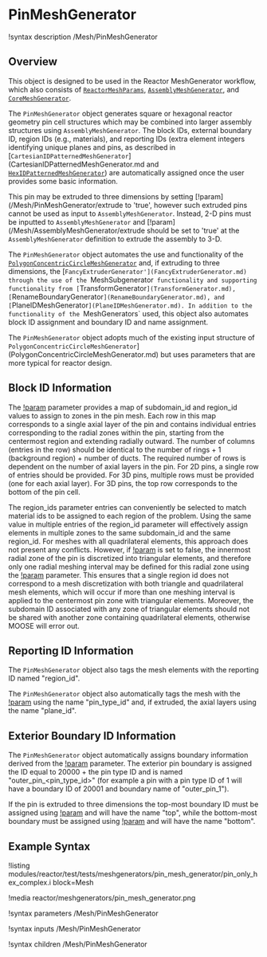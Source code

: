 # PinMeshGenerator

!syntax description /Mesh/PinMeshGenerator

## Overview

This object is designed to be used in the Reactor MeshGenerator workflow, which also consists of [`ReactorMeshParams`](ReactorMeshParams.md), [`AssemblyMeshGenerator`](AssemblyMeshGenerator.md), and [`CoreMeshGenerator`](CoreMeshGenerator.md).

The `PinMeshGenerator` object generates square or hexagonal reactor geometry pin cell structures which may be combined into larger assembly structures using `AssemblyMeshGenerator`. The block IDs, external boundary ID, region IDs (e.g., materials), and reporting IDs (extra element integers identifying unique planes and pins, as described in [`CartesianIDPatternedMeshGenerator`](CartesianIDPatternedMeshGenerator.md and [`HexIDPatternedMeshGenerator`](HexIDPatternedMeshGenerator.md)) are automatically assigned once the user provides some basic information.

This pin may be extruded to three dimensions by setting [!param](/Mesh/PinMeshGenerator/extrude to 'true', however such extruded pins cannot be used as input to `AssemblyMeshGenerator`. Instead, 2-D pins must be inputted to `AssemblyMeshGenerator` and [!param](/Mesh/AssemblyMeshGenerator/extrude should be set to 'true' at the `AssemblyMeshGenerator` definition to extrude the assembly to 3-D.

The `PinMeshGenerator` object automates the use and functionality of the [`PolygonConcentricCircleMeshGenerator`](PolygonConcentricCircleMeshGenerator.md) and, if extruding to three dimensions, the [`FancyExtruderGenerator'](FancyExtruderGenerator.md) through the use of the `MeshSubgenerator` functionality and supporting functionality from [`TransformGenerator`](TransformGenerator.md), [`RenameBoundaryGenerator`](RenameBoundaryGenerator.md), and [`PlaneIDMeshGenerator`](PlaneIDMeshGenerator.md). In addition to the functionality of the `MeshGenerators` used, this object also automates block ID assignment and boundary ID and name assignment.

The `PinMeshGenerator` object adopts much of the existing input structure of `PolygonConcentricCircleMeshGenerator`](PolygonConcentricCircleMeshGenerator.md) but uses parameters that are more typical for reactor design.

## Block ID Information

The [!param](/Mesh/PinMeshGenerator/region_ids) parameter provides a map of subdomain_id and region_id values to assign to zones in the pin mesh. Each row in this map corresponds to a single axial layer of the pin and contains individual entries corresponding to the radial zones within the pin, starting from the centermost region and extending radially outward. The number of columns (entries in the row) should be identical to the number of rings + 1 (background region) + number of ducts. The required number of rows is dependent on the number of axial layers in the pin. For 2D pins, a single row of entries should be provided. For 3D pins, multiple rows must be provided (one for each axial layer). For 3D pins, the top row corresponds to the bottom of the pin cell. 

The region_ids parameter entries can conveniently be selected to match material ids to be assigned to each region of the problem. Using the same value in multiple entries of the region_id parameter will effectively assign elements in multiple zones to the same subdomain_id and the same region_id. For meshes with all quadrilateral elements, this approach does not present any conflicts. However, if [!param](/Mesh/PinMeshGenerator/quad_center_elements) is set to false, the innermost radial zone of the pin is discretized into triangular elements, and therefore only one radial meshing interval may be defined for this radial zone using the [!param](/Mesh/PinMeshGenerator/mesh_intervals) parameter.  This ensures that a single region id does not correspond to a mesh discretization with both triangle and quadrilateral mesh elements, which will occur if more than one meshing interval is applied to the centermost pin zone with triangular elements. Moreover, the subdomain ID associated with any zone of triangular elements should not be shared with another zone containing quadrilateral elements, otherwise MOOSE will error out.

## Reporting ID Information

The `PinMeshGenerator` object also tags the mesh elements with the reporting ID named "region_id".

The `PinMeshGenerator` object also automatically tags the mesh with the [!param](/Mesh/PinMeshGenerator/pin_type) using the name "pin_type_id" and, if extruded, the axial layers using the name "plane_id".

## Exterior Boundary ID Information

The `PinMeshGenerator` object automatically assigns boundary information derived from the [!param](/Mesh/PinMeshGenerator/pin_type) parameter. The exterior pin boundary is assigned the ID equal to 20000 + the pin type ID and is named "outer_pin_<pin_type_id>" (for example a pin with a pin type ID of 1 will have a boundary ID of 20001 and boundary name of "outer_pin_1").

If the pin is extruded to three dimensions the top-most boundary ID must be assigned using [!param](/Mesh/ReactorMeshParams/top_boundary_id) and will have the name "top", while the bottom-most boundary must be assigned using [!param](/Mesh/ReactorMeshParams/bottom_boundary_id) and will have the name "bottom".

## Example Syntax

!listing modules/reactor/test/tests/meshgenerators/pin_mesh_generator/pin_only_hex_complex.i block=Mesh

!media reactor/meshgenerators/pin_mesh_generator.png

!syntax parameters /Mesh/PinMeshGenerator

!syntax inputs /Mesh/PinMeshGenerator

!syntax children /Mesh/PinMeshGenerator
